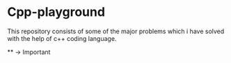 # Cpp-playground
This repository consists of some of the major problems which i have solved with the help of c++ coding language.

** -> Important
